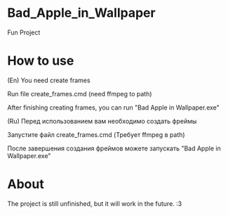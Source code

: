 # Bad_Apple_in_Wallpaper
Fun Project

# How to use
(En)
You need create frames

Run file create_frames.cmd (need ffmpeg to path)

After finishing creating frames, you can run "Bad Apple in Wallpaper.exe"

(Ru)
Перед использованием вам необходимо создать фреймы

Запустите файл create_frames.cmd (Требует ffmpeg в path)

После завершения создания фреймов можете запускать "Bad Apple in Wallpaper.exe"

# About
The project is still unfinished, but it will work in the future.
:3
